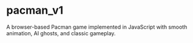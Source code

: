 # pacman_v1
A browser-based Pacman game implemented in JavaScript with smooth animation, AI ghosts, and classic gameplay.
